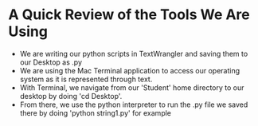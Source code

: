# A Quick Review of the Tools We Are Using

* We are writing our python scripts in TextWrangler and saving them to our Desktop as <filename>.py
* We are using the Mac Terminal application to access our operating system as it is represented through text.
* With Terminal, we navigate from our 'Student' home directory to our desktop by doing 'cd Desktop'.
* From there, we use the python interpreter to run the .py file we saved there by doing 'python string1.py' for example
